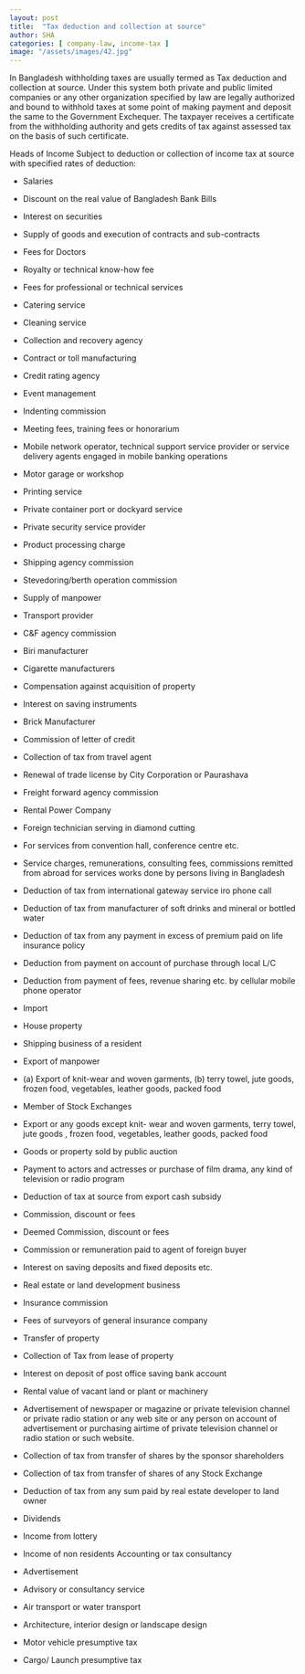 ```yaml
---
layout: post
title:  "Tax deduction and collection at source"
author: SHA
categories: [ company-law, income-tax ]
image: "/assets/images/42.jpg"
---
```


In Bangladesh withholding taxes are usually termed as Tax deduction and collection at source. Under this system both private and public limited companies or any other organization specified by law are legally authorized and bound to withhold taxes at some point of making payment and deposit the same to the Government Exchequer. The taxpayer receives a certificate from the withholding authority and gets credits of tax against assessed tax on the basis of such certificate.

Heads of Income Subject to deduction or collection of income tax at source with specified rates of deduction:

- Salaries

- Discount on the real value of Bangladesh Bank Bills

- Interest on securities

- Supply of goods and execution of contracts and sub-contracts 

- Fees for Doctors

- Royalty or technical know-how fee

- Fees for professional or technical services

- Catering service

- Cleaning service

- Collection and recovery agency

- Contract or toll manufacturing

- Credit rating agency

- Event management

- Indenting commission

- Meeting fees, training fees or honorarium 

- Mobile network operator, technical support service provider or service delivery agents engaged in mobile banking operations 

- Motor garage or workshop

- Printing service

- Private container port or dockyard service

- Private security service provider

- Product processing charge

- Shipping agency commission

- Stevedoring/berth operation commission

- Supply of manpower

- Transport provider

- C&F agency commission

- Biri manufacturer

- Cigarette manufacturers

- Compensation against acquisition of property 

- Interest on saving instruments

- Brick Manufacturer

- Commission of letter of credit

- Collection of tax from travel agent 

- Renewal of trade license by City Corporation or Paurashava

- Freight forward agency commission

- Rental Power Company 

- Foreign technician serving in diamond cutting

- For services from convention hall, conference centre etc. 

- Service charges, remunerations, consulting fees, commissions remitted from abroad for services works done by persons living in Bangladesh

- Deduction of tax from international gateway service iro phone call

- Deduction of tax from manufacturer of soft drinks and mineral or bottled water 

- Deduction of tax from any payment in excess of premium paid on life insurance policy 

- Deduction from payment on account of purchase through local L/C

- Deduction from payment of fees, revenue sharing etc. by cellular mobile phone operator 

- Import 

- House property

- Shipping business of a resident

- Export of manpower 

- (a) Export of knit-wear and woven garments, 
  (b) terry towel, jute goods, frozen food, vegetables, leather goods, packed food 
  
- Member of Stock Exchanges 

- Export or any goods except knit- wear and woven garments, terry towel, jute goods , frozen food, vegetables, leather goods, packed food 

- Goods or property sold by public auction 

- Payment to actors and actresses or purchase of film drama, any kind of television or radio program 

- Deduction of tax at source from export cash subsidy

- Commission, discount or fees 

- Deemed Commission, discount or fees 

- Commission or remuneration paid to agent of foreign buyer 

- Interest on saving deposits and fixed deposits etc.

- Real estate or land development business

- Insurance commission

- Fees of surveyors of general insurance company

- Transfer of property

- Collection of Tax from lease of property 

- Interest on deposit of post office saving bank account

- Rental value of vacant land or  plant or machinery 

- Advertisement of newspaper or magazine or private television channel or private radio station or any web site or any person on account of advertisement or purchasing airtime of private television channel or radio station or such website.

- Collection of tax from transfer of shares by the sponsor shareholders

- Collection of tax from transfer of shares of any Stock Exchange

- Deduction of tax from any sum paid by real estate developer to land owner

- Dividends

- Income from lottery

- Income of non residents Accounting or tax consultancy

- Advertisement

- Advisory or consultancy service

- Air transport or water transport

- Architecture, interior design or landscape design

- Motor vehicle presumptive tax

- Cargo/ Launch presumptive tax




















